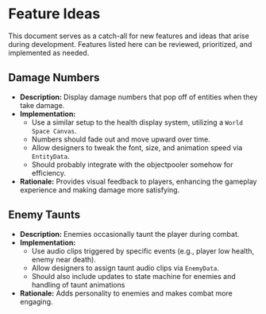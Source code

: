 # Feature Ideas

This document serves as a catch-all for new features and ideas that arise during development. Features listed here can be reviewed, prioritized, and implemented as needed.

## Damage Numbers
- **Description:** Display damage numbers that pop off of entities when they take damage.
- **Implementation:**
  - Use a similar setup to the health display system, utilizing a `World Space Canvas`.
  - Numbers should fade out and move upward over time.
  - Allow designers to tweak the font, size, and animation speed via `EntityData`.
  - Should probably integrate with the objectpooler somehow for efficiency.
- **Rationale:** Provides visual feedback to players, enhancing the gameplay experience and making damage more satisfying.

## Enemy Taunts
- **Description:** Enemies occasionally taunt the player during combat.
- **Implementation:**
  - Use audio clips triggered by specific events (e.g., player low health, enemy near death).
  - Allow designers to assign taunt audio clips via `EnemyData`.
  - Should also include updates to state machine for enemies and handling of taunt animations
- **Rationale:** Adds personality to enemies and makes combat more engaging.
